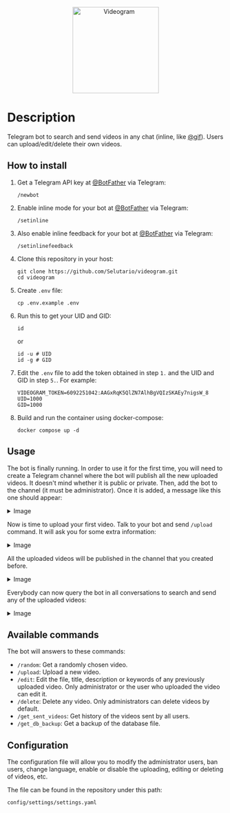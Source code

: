 <p align="center">
  <img src="https://user-images.githubusercontent.com/23361101/156668909-02ef8410-d8ed-4fac-b354-75facb9f84d0.png" alt="Videogram" height="200"/>
</p>


# Description
Telegram bot to search and send videos in any chat (inline, like [@gif](https://telegram.me/gif)). Users can upload/edit/delete their own videos.

## How to install
1. Get a Telegram API key at [@BotFather](https://t.me/botfather) via Telegram:
   ```
   /newbot
   ```
2. Enable inline mode for your bot at [@BotFather](https://t.me/botfather) via Telegram:
   ```
   /setinline
   ```
3. Also enable inline feedback for your bot at [@BotFather](https://t.me/botfather) via Telegram:
   ```
   /setinlinefeedback
   ```
3. Clone this repository in your host:
   ```
   git clone https://github.com/Selutario/videogram.git
   cd videogram
   ```
4. Create `.env` file:
   ```
   cp .env.example .env
   ```
5. Run this to get your UID and GID:
   ```
   id
   ```
   or
   ```
   id -u # UID
   id -g # GID
   ```
6. Edit the `.env` file to add the token obtained in step `1.` and the UID and GID in step `5.`. For example:
   ```
   VIDEOGRAM_TOKEN=6092251042:AAGxRqK5QlZN7AlhBgVQIzSKAEy7nigsW_8
   UID=1000
   GID=1000
   ```
7. Build and run the container using docker-compose:
   ```
   docker compose up -d
   ```

## Usage

The bot is finally running. In order to use it for the first time, you will need to create a Telegram channel where the bot will publish all the new uploaded videos. It doesn't mind whether it is public or private. Then, add the bot to the channel (it must be administrator). Once it is added, a message like this one should appear:
<details>
<summary>Image</summary>

![image](https://user-images.githubusercontent.com/23361101/236672171-bd34fce2-e423-4690-aaa1-cf2f44cb5fd5.png)

</details>

Now is time to upload your first video. Talk to your bot and send `/upload` command. It will ask you for some extra information:

<details>
<summary>Image</summary>

![image](https://user-images.githubusercontent.com/23361101/236672154-318e3921-25d2-46a3-8f95-cd134fe08372.png)

</details>

All the uploaded videos will be published in the channel that you created before. 

<details>
<summary>Image</summary>

![image](https://user-images.githubusercontent.com/23361101/236672221-3e03bf7c-6560-477f-ac6a-127edc6881ec.png)

</details>

Everybody can now query the bot in all conversations to search and send any of the uploaded videos:

<details>
<summary>Image</summary>

![image](https://user-images.githubusercontent.com/23361101/236672332-1194b3d5-3ba3-4a8f-a6fb-5da4fed35f3c.png)

</details>

## Available commands

The bot will answers to these commands:
- `/random`: Get a randomly chosen video.
- `/upload`: Upload a new video.
- `/edit`: Edit the file, title, description or keywords of any previously uploaded video. Only administrator or the user who uploaded the video can edit it.
- `/delete`: Delete any video. Only administrators can delete videos by default.
- `/get_sent_videos`: Get history of the videos sent by all users.
- `/get_db_backup`: Get a backup of the database file.

## Configuration

The configuration file will allow you to modify the administrator users, ban users, change language, enable or disable the uploading, editing or deleting of videos, etc.

The file can be found in the repository under this path:
```
config/settings/settings.yaml
```